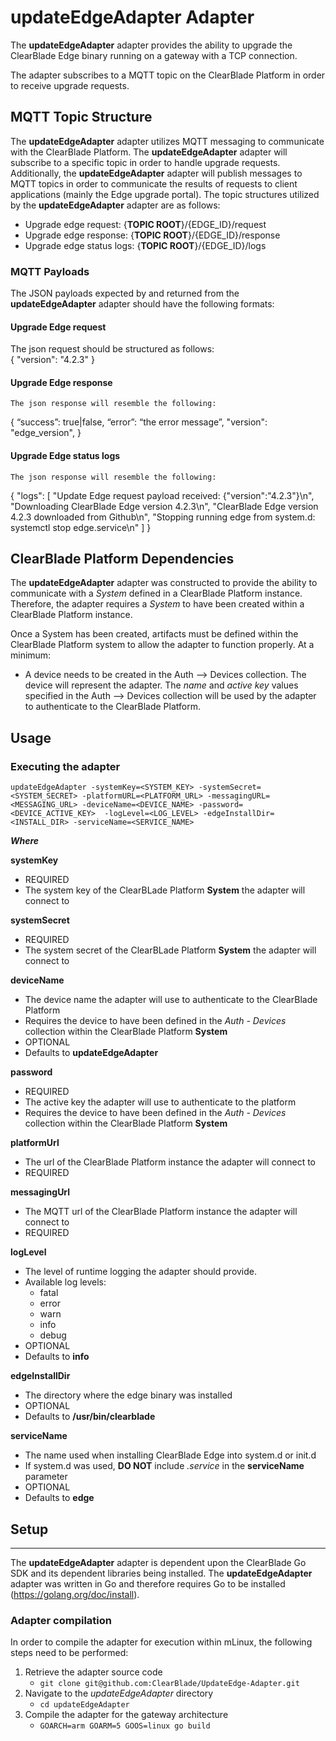 # updateEdgeAdapter Adapter

The __updateEdgeAdapter__ adapter provides the ability to upgrade the ClearBlade Edge binary running on a gateway with a TCP connection.

The adapter subscribes to a MQTT topic on the ClearBlade Platform in order to receive upgrade requests.


## MQTT Topic Structure
The __updateEdgeAdapter__ adapter utilizes MQTT messaging to communicate with the ClearBlade Platform. The __updateEdgeAdapter__ adapter will subscribe to a specific topic in order to handle upgrade requests. Additionally, the __updateEdgeAdapter__ adapter will publish messages to MQTT topics in order to communicate the results of requests to client applications (mainly the Edge upgrade portal). The topic structures utilized by the __updateEdgeAdapter__ adapter are as follows:

  * Upgrade edge request: {__TOPIC ROOT__}/{EDGE_ID}/request
  * Upgrade edge response: {__TOPIC ROOT__}/{EDGE_ID}/response
  * Upgrade edge status logs: {__TOPIC ROOT__}/{EDGE_ID}/logs

### MQTT Payloads
The JSON payloads expected by and returned from the __updateEdgeAdapter__ adapter should have the following formats:

#### Upgrade Edge request

The json request should be structured as follows:	
{
  "version": "4.2.3"
}

#### Upgrade Edge response

	The json response will resemble the following:
	
{
  “success”: true|false,
  “error”: “the error message”,
  "version": "edge_version",
}

#### Upgrade Edge status logs

	The json response will resemble the following:
	
{
  "logs": [
    "Update Edge request payload received: {\"version\":\"4.2.3\"}\n",
    "Downloading ClearBlade Edge version 4.2.3\n",
    "ClearBlade Edge version 4.2.3 downloaded from Github\n",
    "Stopping running edge from system.d: systemctl stop edge.service\n"
  ]
}

## ClearBlade Platform Dependencies
The __updateEdgeAdapter__ adapter was constructed to provide the ability to communicate with a _System_ defined in a ClearBlade Platform instance. Therefore, the adapter requires a _System_ to have been created within a ClearBlade Platform instance.

Once a System has been created, artifacts must be defined within the ClearBlade Platform system to allow the adapter to function properly. At a minimum: 

  * A device needs to be created in the Auth --> Devices collection. The device will represent the adapter. The _name_ and _active key_ values specified in the Auth --> Devices collection will be used by the adapter to authenticate to the ClearBlade Platform. 

## Usage

### Executing the adapter

`updateEdgeAdapter -systemKey=<SYSTEM_KEY> -systemSecret=<SYSTEM_SECRET> -platformURL=<PLATFORM_URL> -messagingURL=<MESSAGING_URL> -deviceName=<DEVICE_NAME> -password=<DEVICE_ACTIVE_KEY>  -logLevel=<LOG_LEVEL> -edgeInstallDir=<INSTALL_DIR> -serviceName=<SERVICE_NAME>`

   __*Where*__ 

   __systemKey__
  * REQUIRED
  * The system key of the ClearBLade Platform __System__ the adapter will connect to

   __systemSecret__
  * REQUIRED
  * The system secret of the ClearBLade Platform __System__ the adapter will connect to
   
   __deviceName__
  * The device name the adapter will use to authenticate to the ClearBlade Platform
  * Requires the device to have been defined in the _Auth - Devices_ collection within the ClearBlade Platform __System__
  * OPTIONAL
  * Defaults to __updateEdgeAdapter__
   
   __password__
  * REQUIRED
  * The active key the adapter will use to authenticate to the platform
  * Requires the device to have been defined in the _Auth - Devices_ collection within the ClearBlade Platform __System__
   
   __platformUrl__
  * The url of the ClearBlade Platform instance the adapter will connect to
  * REQUIRED

   __messagingUrl__
  * The MQTT url of the ClearBlade Platform instance the adapter will connect to
  * REQUIRED

   __logLevel__
  * The level of runtime logging the adapter should provide.
  * Available log levels:
    * fatal
    * error
    * warn
    * info
    * debug
  * OPTIONAL
  * Defaults to __info__

   __edgeInstallDir__ 
  * The directory where the edge binary was installed
  * OPTIONAL
  * Defaults to __/usr/bin/clearblade__

   __serviceName__ 
  * The name used when installing ClearBlade Edge into system.d or init.d
  * If system.d was used, __DO NOT__ include _.service_ in the __serviceName__ parameter 
  * OPTIONAL
  * Defaults to __edge__

## Setup
---
The __updateEdgeAdapter__ adapter is dependent upon the ClearBlade Go SDK and its dependent libraries being installed. The __updateEdgeAdapter__ adapter was written in Go and therefore requires Go to be installed (https://golang.org/doc/install).

### Adapter compilation
In order to compile the adapter for execution within mLinux, the following steps need to be performed:

 1. Retrieve the adapter source code  
    * ```git clone git@github.com:ClearBlade/UpdateEdge-Adapter.git```
 2. Navigate to the _updateEdgeAdapter_ directory  
    * ```cd updateEdgeAdapter```
 3. Compile the adapter for the gateway architecture
    * ```GOARCH=arm GOARM=5 GOOS=linux go build```



